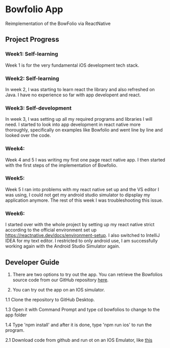 # Bowfolio App 
Reimplementation of the BowFolio via ReactNative
## Project Progress

### Week1: Self-learning

Week 1 is for the very fundamental iOS development tech stack.

### Week2: Self-learning
In week 2, I was starting to learn react the library and also refreshed on Java. I have no experience so far with app developent and react.

### Week3: Self-development

In week 3, I was setting up all my required programs and libraries I will need. I started to look into app development in react native more thoroughly, specifically on examples like Bowfolio and went line by line and looked over the code.

### Week4:

Week 4 and 5 I was writing my first one page react native app.
I then started with the first steps of the implementation of Bowfolio.

### Week5:

Week 5 I ran into problems with my react native set up and the VS editor I was using, I could not get my android studio simulator to dipsplay my application anymore. The rest of this week I was troubleshooting this issue. 

### Week6:

I started over with the whole project by setting up my react native strict according to the official environment set up https://reactnative.dev/docs/environment-setup.
I also switched to IntelliJ IDEA for my text editor. I restricted to only android use, I am successfully working again with the Android Studio Simulator again.

## Developer Guide

1. There are two options to try out the app. You can retrieve the Bowfolios source code from our GitHub repository <a href="https://github.com/PlayerPlus/Bowfolios">here</a>.

2. You can try out the app on an IOS simulator.

1.1 Clone the repository to GitHub Desktop.

1.3 Open it with Command Prompt and type cd bowfolios to change to the app folder

1.4 Type 'npm install' and after it is done, type 'npm run ios'  to run the program.

2.1 Download code from github and run ot on an IOS Emulator, like [this](https://appetize.io/)

